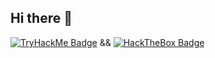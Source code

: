 ## Hi there 👋
[![TryHackMe Badge](https://tryhackme-badges.s3.amazonaws.com/Testt4rosa.png)](https://tryhackme.com/p/Testt4rosa) && [![HackTheBox Badge](https://www.hackthebox.com/badge/image/2106016)](https://app.hackthebox.com/profile/2106016)






<!--
**azuwitale/azuwitale** is a ✨ _special_ ✨ repository because its `README.md` (this file) appears on your GitHub profile.
<iframe src="https://tryhackme.com/api/v2/badges/public-profile?userPublicId=3537730" style='border:none;'></iframe>

Here are some ideas to get you started:

- 🔭 I’m currently working on ...
- 🌱 I’m currently learning ...
- 👯 I’m looking to collaborate on ...
- 🤔 I’m looking for help with ...
- 💬 Ask me about ...
- 📫 How to reach me: ...
- 😄 Pronouns: ...
- ⚡ Fun fact: ...
-->
